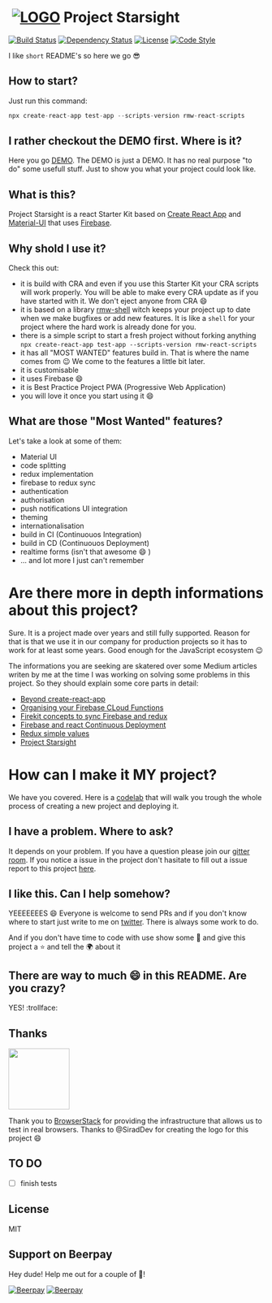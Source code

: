 # ‌‌ [![LOGO][logo-image]][logo-url] Project Starsight

[![Build Status][travis-image]][travis-url]
[![Dependency Status][daviddm-image]][daviddm-url]
[![License][license-image]][license-url]
[![Code Style][code-style-image]][code-style-url]

I like `short` README's so here we go :sunglasses:

## How to start?

Just run this command:

```js
npx create-react-app test-app --scripts-version rmw-react-scripts
```

## I rather checkout the DEMO first. Where is it?

Here you go [DEMO](https://www.react-most-wanted.com). The DEMO is just a DEMO. It has no real purpose "to do" some usefull stuff. Just to show you what your project could look like.

## What is this?

Project Starsight is a react Starter Kit based on [Create React App](https://github.com/facebookincubator/create-react-app) and [Material-UI](https://material-ui.com/) that uses [Firebase](https://firebase.google.com/).

## Why shold I use it?

Check this out:

- it is build with CRA and even if you use this Starter Kit your CRA scripts will work properly. You will be able to make every CRA update as if you have started with it. We don't eject anyone from CRA :smile:
- it is based on a library [rmw-shell](https://github.com/TarikHuber/rmw-shell) witch keeps your project up to date when we make bugfixes or add new features. It is like a `shell` for your project where the hard work is already done for you.
- there is a simple script to start a fresh project without forking anything `npx create-react-app test-app --scripts-version rmw-react-scripts`
- it has all "MOST WANTED" features build in. That is where the name comes from :wink: We come to the features a little bit later.
- it is customisable
- it uses Firebase :smile:
- it is Best Practice Project PWA (Progressive Web Application)
- you will love it once you start using it :smile:

## What are those "Most Wanted" features?

Let's take a look at some of them:

- Material UI
- code splitting
- redux implementation
- firebase to redux sync
- authentication
- authorisation
- push notifications UI integration
- theming
- internationalisation
- build in CI (Continuouos Integration)
- build in CD (Continuouos Deployment)
- realtime forms (isn't that awesome :smile: )
- ... and lot more I just can't remember

# Are there more in depth informations about this project?

Sure. It is a project made over years and still fully supported. Reason for that is that we use it in our company for production projects so it has to work for at least some years. Good enough for the JavaScript ecosystem :wink:

The informations you are seeking are skatered over some Medium articles writen by me at the time I was working on solving some problems in this project. So they should explain some core parts in detail:

- [Beyond create-react-app](https://codeburst.io/beyond-create-react-app-cra-a2063196a124)
- [Organising your Firebase CLoud Functions](https://codeburst.io/organizing-your-firebase-cloud-functions-67dc17b3b0da)
- [Firekit concepts to sync Firebase and redux](https://codeburst.io/firekit-concepts-to-sync-firebase-and-redux-606a1e3e50d6)
- [Firebase and react Continuous Deployment](https://codeburst.io/firebase-and-react-continuous-deployment-2e6d81f0b6a1)
- [Redux simple values](https://codeburst.io/redux-simple-values-7712694f311)
- [Project Starsight](https://medium.com/@tarikhuber/react-most-wanted-d4e916782c2e)

# How can I make it MY project?

We have you covered. Here is a [codelab](https://codelabs-preview.appspot.com/?file_id=1cAjbZYRZkq4gXsllPOsPcDGXNyFmsWvr-oKjD_ZKeJ0#0) that will walk you trough the whole process of creating a new project and deploying it.

## I have a problem. Where to ask?

It depends on your problem. If you have a question please join our [gitter room](https://gitter.im/react-most-wanted/Lobby). If you notice a issue in the project don't hasitate to fill out a issue report to this project [here](https://github.com/TarikHuber/react-most-wanted/issues).

## I like this. Can I help somehow?

YEEEEEEES :smile: Everyone is welcome to send PRs and if you don't know where to start just write to me on [twitter](https://twitter.com/TarikHuber). There is always some work to do.

And if you don't have time to code with use show some :blue_heart: and give this project a :star: and tell the :earth_africa: about it

## There are way to much :smile: in this README. Are you crazy?

YES! :trollface:

## Thanks

[<img src="https://www.browserstack.com/images/mail/browserstack-logo-footer.png" width="120">](https://www.browserstack.com/)

Thank you to [BrowserStack](https://www.browserstack.com/) for providing the infrastructure that allows us to test in real browsers.
Thanks to @SiradDev for creating the logo for this project :smile:

## TO DO

- [ ] finish tests

## License

MIT

[logo-image]: https://www.react-most-wanted.com/favicon-32x32.png
[logo-url]: https://github.com/TarikHuber/react-most-wanted/blob/master/README.md
[travis-image]: https://travis-ci.org/TarikHuber/react-most-wanted.svg?branch=master
[travis-url]: https://travis-ci.org/TarikHuber/react-most-wanted
[daviddm-image]: https://img.shields.io/david/TarikHuber/react-most-wanted.svg?style=flat-square
[daviddm-url]: https://david-dm.org/TarikHuber/react-most-wanted
[license-image]: https://img.shields.io/npm/l/express.svg
[license-url]: https://github.com/TarikHuber/react-most-wanted/master/LICENSE
[code-style-image]: https://img.shields.io/badge/code_style-prettier-ff69b4.svg?style=flat-square
[code-style-url]: https://github.com/prettier/prettier

## Support on Beerpay

Hey dude! Help me out for a couple of :beers:!

[![Beerpay](https://beerpay.io/TarikHuber/react-most-wanted/badge.svg?style=beer-square)](https://beerpay.io/TarikHuber/react-most-wanted) [![Beerpay](https://beerpay.io/TarikHuber/react-most-wanted/make-wish.svg?style=flat-square)](https://beerpay.io/TarikHuber/react-most-wanted?focus=wish)
